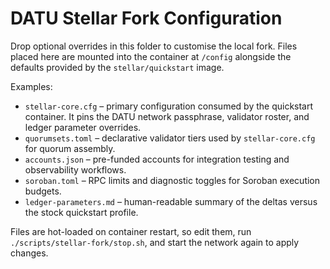 # DATU Stellar Fork Configuration

Drop optional overrides in this folder to customise the local fork. Files placed here are mounted
into the container at `/config` alongside the defaults provided by the `stellar/quickstart` image.

Examples:

* `stellar-core.cfg` – primary configuration consumed by the quickstart container. It pins the
  DATU network passphrase, validator roster, and ledger parameter overrides.
* `quorumsets.toml` – declarative validator tiers used by `stellar-core.cfg` for quorum assembly.
* `accounts.json` – pre-funded accounts for integration testing and observability workflows.
* `soroban.toml` – RPC limits and diagnostic toggles for Soroban execution budgets.
* `ledger-parameters.md` – human-readable summary of the deltas versus the stock quickstart
  profile.

Files are hot-loaded on container restart, so edit them, run `./scripts/stellar-fork/stop.sh`, and
start the network again to apply changes.
